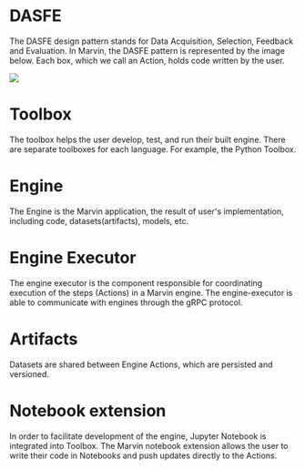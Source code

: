 # DASFE

The DASFE design pattern stands for Data Acquisition, Selection, Feedback and Evaluation.
In Marvin, the DASFE pattern is represented by the image below. Each box, which we call an Action, holds code written by the user.

![](https://raw.githubusercontent.com/marvin-ai/marvin-paper/master/from-exploratory-models-to-productions/fig/marvin-dase.png)

# Toolbox

The toolbox helps the user develop, test, and run their built engine.
There are separate toolboxes for each language. For example, the Python Toolbox.

# Engine

The Engine is the Marvin application, the result of user's implementation, including code, datasets(artifacts), models, etc.

# Engine Executor

The engine executor is the component responsible for coordinating execution of the steps (Actions) in a Marvin engine. The engine-executor is able to communicate with engines through the gRPC protocol.

# Artifacts

Datasets are shared between Engine Actions, which are persisted and versioned.

# Notebook extension

In order to facilitate development of the engine, Jupyter Notebook is integrated into Toolbox. The Marvin notebook extension allows the user to write their code in Notebooks and push updates directly to the Actions.
